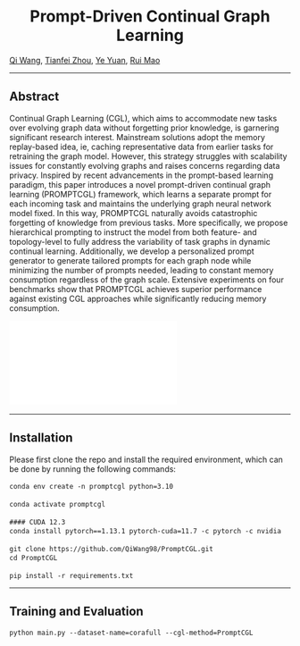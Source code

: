 <h1 align="center">
Prompt-Driven Continual Graph Learning
</h1>

[Qi Wang](), [Tianfei Zhou](https://www.tfzhou.com/), [Ye Yuan](), [Rui Mao]()

----------

## Abstract
Continual Graph Learning (CGL), which aims to accommodate new tasks over evolving graph data without forgetting prior knowledge, is garnering significant research interest. Mainstream solutions adopt the memory replay-based idea, ie, caching representative data from earlier tasks for retraining the graph model. However, this strategy struggles with scalability issues for constantly evolving graphs and raises concerns regarding data privacy. Inspired by recent advancements in the prompt-based learning paradigm, this paper introduces a novel prompt-driven continual graph learning (PROMPTCGL) framework, which learns a separate prompt for each incoming task and maintains the underlying graph neural network model fixed. In this way, PROMPTCGL naturally avoids catastrophic forgetting of knowledge from previous tasks. More specifically, we propose hierarchical prompting to instruct the model from both feature- and topology-level to fully address the variability of task graphs in dynamic continual learning. Additionally, we develop a personalized prompt generator to generate tailored prompts for each graph node while minimizing the number of prompts needed, leading to constant memory consumption regardless of the graph scale. Extensive experiments on four benchmarks show that PROMPTCGL achieves superior performance against existing CGL approaches while significantly reducing memory consumption. 

![Figure 2](Fig2.pdf)

----

## Installation
Please first clone the repo and install the required environment, which can be done by running the following commands:
```
conda env create -n promptcgl python=3.10

conda activate promptcgl

#### CUDA 12.3
conda install pytorch==1.13.1 pytorch-cuda=11.7 -c pytorch -c nvidia

git clone https://github.com/QiWang98/PromptCGL.git
cd PromptCGL

pip install -r requirements.txt
```

----
## Training and Evaluation
```
python main.py --dataset-name=corafull --cgl-method=PromptCGL
```
